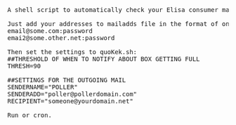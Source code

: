 <pre>
A shell script to automatically check your Elisa consumer mailbox quota through wm

Just add your addresses to mailadds file in the format of one per row:
email@some.com:password
emai2@some.other.net:password

Then set the settings to quoKek.sh:
##THRESHOLD OF WHEN TO NOTIFY ABOUT BOX GETTING FULL
THRESH=90

##SETTINGS FOR THE OUTGOING MAIL
SENDERNAME="POLLER"
SENDERADD="poller@pollerdomain.com"
RECIPIENT="someone@yourdomain.net"

Run or cron.
</pre>
